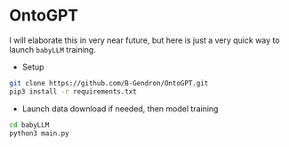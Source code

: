 # OntoGPT

I will elaborate this in very near future, but here is just a very quick way to launch `babyLLM` training.  

- Setup
```bash 
git clone https://github.com/B-Gendron/OntoGPT.git
pip3 install -r requirements.txt
```
- Launch data download if needed, then model training
```bash
cd babyLLM
python3 main.py
```